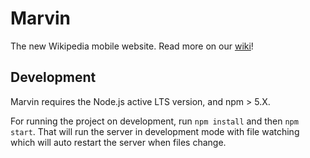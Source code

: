 # Marvin

The new Wikipedia mobile website. Read more on our [wiki]!

[wiki]: https://www.mediawiki.org/wiki/Reading/Web/Projects/NewMobileWebsite

## Development

Marvin requires the Node.js active LTS version, and npm > 5.X.

For running the project on development, run `npm install` and then `npm start`.
That will run the server in development mode with file watching which will auto
restart the server when files change.
